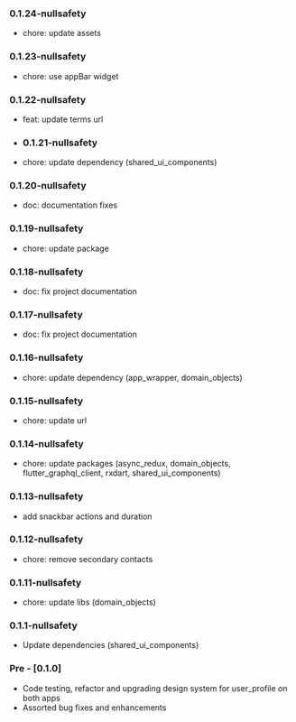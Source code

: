 ### 0.1.24-nullsafety

- chore: update assets

### 0.1.23-nullsafety

- chore: use appBar widget

### 0.1.22-nullsafety

- feat: update terms url

- ### 0.1.21-nullsafety

- chore: update dependency (shared_ui_components)

### 0.1.20-nullsafety

- doc: documentation fixes

### 0.1.19-nullsafety

- chore: update package

### 0.1.18-nullsafety

- doc: fix project documentation

### 0.1.17-nullsafety

- doc: fix project documentation

### 0.1.16-nullsafety

- chore: update dependency (app_wrapper, domain_objects)

### 0.1.15-nullsafety

- chore: update url

### 0.1.14-nullsafety

- chore: update packages (async_redux, domain_objects, flutter_graphql_client, rxdart, shared_ui_components)

### 0.1.13-nullsafety

- add snackbar actions and duration

### 0.1.12-nullsafety

- chore: remove secondary contacts

### 0.1.11-nullsafety

- chore: update libs (domain_objects)

### 0.1.1-nullsafety

- Update dependencies (shared_ui_components)

### Pre - [0.1.0]

- Code testing, refactor and upgrading design system for user_profile on both apps
- Assorted bug fixes and enhancements
